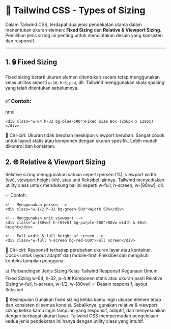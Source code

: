 # 📏 Tailwind CSS - Types of Sizing

Dalam Tailwind CSS, terdapat dua jenis pendekatan utama dalam menentukan ukuran elemen: **Fixed Sizing** dan **Relative & Viewport Sizing**. Pemilihan jenis sizing ini penting untuk menciptakan desain yang konsisten dan responsif.

---

## 1. 🔒 Fixed Sizing

Fixed sizing berarti ukuran elemen ditentukan secara tetap menggunakan kelas utilitas seperti `w-16`, `h-8`, `p-4`, dll. Tailwind menggunakan skala spacing yang telah ditentukan sebelumnya.

### ✅ Contoh:

html

```
<div class="w-64 h-32 bg-blue-500">Fixed Size Box (256px x 128px)</div>
```

📌 Ciri-ciri: Ukuran tidak berubah meskipun viewport berubah. Sangat cocok untuk
layout statis atau komponen dengan ukuran spesifik. Lebih mudah dikontrol dan
konsisten.

## 2. 🌐 Relative & Viewport Sizing

Relative sizing menggunakan satuan seperti persen (%), viewport width (vw), viewport height (vh), atau unit
fleksibel lainnya. Tailwind menyediakan utility class untuk mendukung hal ini
seperti w-full, h-screen, w-[80vw], dll.

✅ Contoh:

```
<!-- Menggunakan persen -->
<div class="w-1/2 h-32 bg-green-500">Width 50%</div>

<!-- Menggunakan unit viewport -->
<div class="w-[80vw] h-[60vh] bg-purple-500">80vw width & 60vh height</div>

<!-- Full width & full height of screen -->
<div class="w-full h-screen bg-red-500">Full screen</div>
```

📌 Ciri-ciri: Responsif terhadap perubahan ukuran layar atau kontainer. Cocok
untuk layout adaptif dan mobile-first. Fleksibel dan mengikuti konteks tampilan
pengguna.

📊 Perbandingan Jenis Sizing Kelas Tailwind Responsif Kegunaan Umum
Fixed Sizing w-64, h-32, p-4 ❌ Komponen statis atau ukuran pasti Relative
Sizing w-full, h-screen, w-1/2, w-[80vw] ✅ Desain responsif, layout fleksibel

📝 Kesimpulan Gunakan fixed sizing ketika kamu ingin ukuran elemen tetap dan
konsisten di semua kondisi. Sebaliknya, gunakan relative & viewport sizing
ketika kamu ingin tampilan yang responsif, adaptif, dan menyesuaikan dengan
berbagai ukuran layar. Tailwind CSS mempermudah pengelolaan kedua jenis
pendekatan ini hanya dengan utility class yang intuitif.
